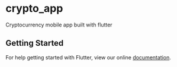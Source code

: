 # crypto_app

Cryptocurrency mobile app built with flutter

## Getting Started

For help getting started with Flutter, view our online
[documentation](https://flutter.io/).
